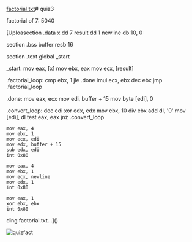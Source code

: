 [factorial.txt](https://github.com/user-attachments/files/21808857/factorial.txt)# quiz3

factorial of 7: 5040


[Uploasection .data
    x       dd 7
    result  dd 1
    newline db 10, 0

section .bss
    buffer  resb 16

section .text
    global _start

_start:
    mov eax, [x]
    mov ebx, eax
    mov ecx, [result]

.factorial_loop:
    cmp ebx, 1
    jle .done
    imul ecx, ebx
    dec ebx
    jmp .factorial_loop

.done:
    mov eax, ecx
    mov edi, buffer + 15
    mov byte [edi], 0

.convert_loop:
    dec edi
    xor edx, edx
    mov ebx, 10
    div ebx
    add dl, '0'
    mov [edi], dl
    test eax, eax
    jnz .convert_loop

    mov eax, 4
    mov ebx, 1
    mov ecx, edi
    mov edx, buffer + 15
    sub edx, edi
    int 0x80

    mov eax, 4
    mov ebx, 1
    mov ecx, newline
    mov edx, 1
    int 0x80

    mov eax, 1
    xor ebx, ebx
    int 0x80
ding factorial.txt…]()

![quizfact](https://github.com/user-attachments/assets/ac536a67-3701-4ae5-baee-97563f2d986c)
